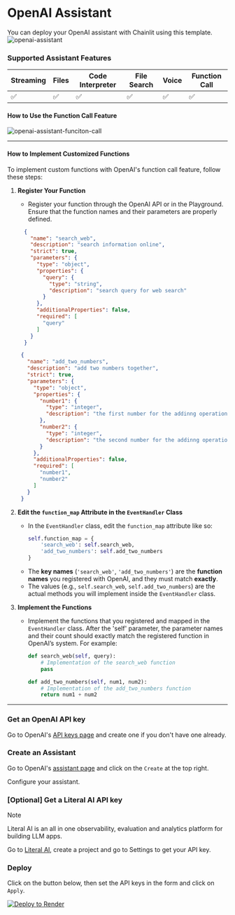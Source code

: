 # OpenAI Assistant

You can deploy your OpenAI assistant with Chainlit using this template.
![openai-assistant](https://github.com/Chainlit/openai-assistant/assets/13104895/5c095a89-e426-417e-977d-772c4d4974c2)

### Supported Assistant Features


| Streaming | Files | Code Interpreter | File Search | Voice | Function Call |
| --------- | ----- | ---------------- | ----------- | ----- | -------------- |
| ✅        | ✅    | ✅               | ✅          | ✅    | ✅             |


#### How to Use the Function Call Feature


![openai-assistant-funciton-call](https://github.com/user-attachments/assets/920767aa-29af-493c-a88b-9dd0137c3108)

---

#### How to Implement Customized Functions

To implement custom functions with OpenAI's function call feature, follow these steps:

1. **Register Your Function**
   - Register your function through the OpenAI API or in the Playground. Ensure that the function names and their parameters are properly defined.

    ```json
      {
        "name": "search_web",
        "description": "search information online",
        "strict": true,
        "parameters": {
          "type": "object",
          "properties": {
            "query": {
              "type": "string",
              "description": "search query for web search"
            }
          },
          "additionalProperties": false,
          "required": [
            "query"
          ]
        }
      }
     ```

     ```json
      {
        "name": "add_two_numbers",
        "description": "add two numbers together",
        "strict": true,
        "parameters": {
          "type": "object",
          "properties": {
            "number1": {
              "type": "integer",
              "description": "the first number for the addinng operation"
            },
            "number2": {
              "type": "integer",
              "description": "the second number for the addinng operation"
            }
          },
          "additionalProperties": false,
          "required": [
            "number1",
            "number2"
          ]
        }
      }
     ```


     
2. **Edit the `function_map` Attribute in the `EventHandler` Class**
   - In the `EventHandler` class, edit the `function_map` attribute like so:
     ```python
     self.function_map = {
         'search_web': self.search_web,
         'add_two_numbers': self.add_two_numbers
     }
     ```
   - The **key names** (`'search_web'`, `'add_two_numbers'`) are the **function names** you registered with OpenAI, and they must match **exactly**.
   - The values (e.g., `self.search_web`, `self.add_two_numbers`) are the actual methods you will implement inside the `EventHandler` class.

3. **Implement the Functions**
   - Implement the functions that you registered and mapped in the `EventHandler` class. After the 'self' parameter, the parameter names and their count should exactly match the registered function in OpenAI’s system. For example:
     ```python
     def search_web(self, query):
         # Implementation of the search_web function
         pass

     def add_two_numbers(self, num1, num2):
         # Implementation of the add_two_numbers function
         return num1 + num2
     ```

---

### Get an OpenAI API key

Go to OpenAI's [API keys page](https://platform.openai.com/api-keys) and create one if you don't have one already.

### Create an Assistant

Go to OpenAI's [assistant page](https://platform.openai.com/assistants) and click on the `Create` at the top right.

Configure your assistant.

### [Optional] Get a Literal AI API key

> [!NOTE]  
> Literal AI is an all in one observability, evaluation and analytics platform for building LLM apps.

Go to [Literal AI](https://cloud.getliteral.ai/), create a project and go to Settings to get your API key.

### Deploy

Click on the button below, then set the API keys in the form and click on `Apply`.

[![Deploy to Render](https://render.com/images/deploy-to-render-button.svg)](https://render.com/deploy)
